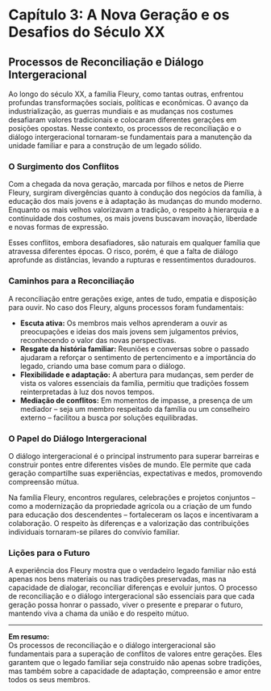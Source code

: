# Capítulo 3: A Nova Geração e os Desafios do Século XX  
## Processos de Reconciliação e Diálogo Intergeracional

Ao longo do século XX, a família Fleury, como tantas outras, enfrentou profundas transformações sociais, políticas e econômicas. O avanço da industrialização, as guerras mundiais e as mudanças nos costumes desafiaram valores tradicionais e colocaram diferentes gerações em posições opostas. Nesse contexto, os processos de reconciliação e o diálogo intergeracional tornaram-se fundamentais para a manutenção da unidade familiar e para a construção de um legado sólido.

### O Surgimento dos Conflitos

Com a chegada da nova geração, marcada por filhos e netos de Pierre Fleury, surgiram divergências quanto à condução dos negócios da família, à educação dos mais jovens e à adaptação às mudanças do mundo moderno. Enquanto os mais velhos valorizavam a tradição, o respeito à hierarquia e a continuidade dos costumes, os mais jovens buscavam inovação, liberdade e novas formas de expressão.

Esses conflitos, embora desafiadores, são naturais em qualquer família que atravessa diferentes épocas. O risco, porém, é que a falta de diálogo aprofunde as distâncias, levando a rupturas e ressentimentos duradouros.

### Caminhos para a Reconciliação

A reconciliação entre gerações exige, antes de tudo, empatia e disposição para ouvir. No caso dos Fleury, alguns processos foram fundamentais:

- **Escuta ativa:** Os membros mais velhos aprenderam a ouvir as preocupações e ideias dos mais jovens sem julgamentos prévios, reconhecendo o valor das novas perspectivas.
- **Resgate da história familiar:** Reuniões e conversas sobre o passado ajudaram a reforçar o sentimento de pertencimento e a importância do legado, criando uma base comum para o diálogo.
- **Flexibilidade e adaptação:** A abertura para mudanças, sem perder de vista os valores essenciais da família, permitiu que tradições fossem reinterpretadas à luz dos novos tempos.
- **Mediação de conflitos:** Em momentos de impasse, a presença de um mediador – seja um membro respeitado da família ou um conselheiro externo – facilitou a busca por soluções equilibradas.

### O Papel do Diálogo Intergeracional

O diálogo intergeracional é o principal instrumento para superar barreiras e construir pontes entre diferentes visões de mundo. Ele permite que cada geração compartilhe suas experiências, expectativas e medos, promovendo compreensão mútua.

Na família Fleury, encontros regulares, celebrações e projetos conjuntos – como a modernização da propriedade agrícola ou a criação de um fundo para educação dos descendentes – fortaleceram os laços e incentivaram a colaboração. O respeito às diferenças e a valorização das contribuições individuais tornaram-se pilares do convívio familiar.

### Lições para o Futuro

A experiência dos Fleury mostra que o verdadeiro legado familiar não está apenas nos bens materiais ou nas tradições preservadas, mas na capacidade de dialogar, reconciliar diferenças e evoluir juntos. O processo de reconciliação e o diálogo intergeracional são essenciais para que cada geração possa honrar o passado, viver o presente e preparar o futuro, mantendo viva a chama da união e do respeito mútuo.

---

**Em resumo:**  
Os processos de reconciliação e o diálogo intergeracional são fundamentais para a superação de conflitos de valores entre gerações. Eles garantem que o legado familiar seja construído não apenas sobre tradições, mas também sobre a capacidade de adaptação, compreensão e amor entre todos os seus membros.